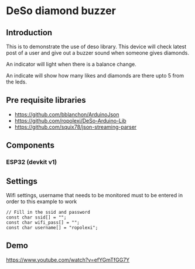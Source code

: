 # DeSo diamond buzzer

## Introduction
This is to demonstrate the use of deso library. 
This device will check latest post of a user and give out a buzzer sound when someone gives diamonds. 

An indicator will light when there is a balance change. 

An indicate will show how many likes and diamonds are there upto 5 from the leds.

## Pre requisite libraries
- https://github.com/bblanchon/ArduinoJson
- https://github.com/ropolexi/DeSo-Arduino-Lib
- https://github.com/squix78/json-streaming-parser


## Components
### ESP32 (devkit v1)

## Settings

Wifi settings, username that needs to be monitored must to be entered in order to this example to work

```
// Fill in the ssid and password
const char ssid[] = "";
const char wifi_pass[] = "";
const char username[] = "ropolexi";
```

## Demo
https://www.youtube.com/watch?v=efYGmTfGG7Y


